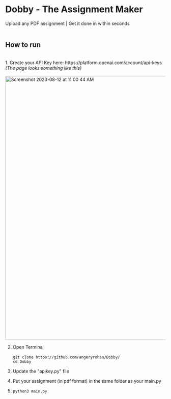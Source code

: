 # Dobby - The Assignment Maker
Upload any PDF assignment | Get it done in  within seconds<br><br>

<h2>How to run</h2><br>
1. Create your API Key here: https://platform.openai.com/account/api-keys
   <br><i>(The page looks something like this) </i> <br><br>
   <img width="829" alt="Screenshot 2023-08-12 at 11 00 44 AM" src="https://github.com/angeryrohan/Dobby/assets/29266591/7b046e14-e94c-4c25-9daa-6edd61587961"> 
   
2. Open Terminal <br><br>
   ````git clone https://github.com/angeryrohan/Dobby/ ```` <br>
   ```cd Dobby```<br>
   
4. Update the "apikey.py" file <br>
5. Put your assignment (in pdf format) in the same folder as your main.py

6.  ```python3 main.py```
   
